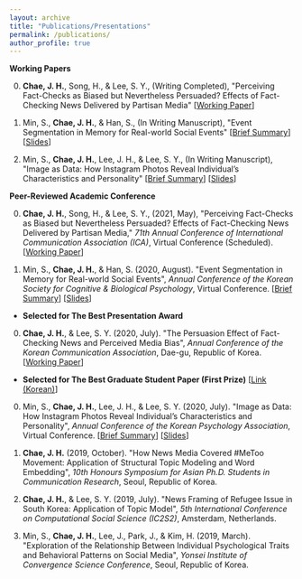 ```yaml
---
layout: archive
title: "Publications/Presentations"
permalink: /publications/
author_profile: true
---
```


<!-- {% if author.googlescholar %}
  You can also find my articles on <u><a href="{{author.googlescholar}}">my Google Scholar profile</a>.</u>
{% endif %}

{% include base_path %}

{% for post in site.publications reversed %}
  {% include archive-single.html %}
{% endfor %} -->

**Working Papers**

0. **Chae, J. H.**, Song, H., & Lee, S. Y., (Writing Completed), "Perceiving Fact-Checks as Biased but Nevertheless Persuaded? Effects of Fact-Checking News Delivered by Partisan Media" [[Working Paper](https://www.dropbox.com/s/7yhz5rbv64pophu/manuscript.pdf?dl=0)]

0. Min, S., **Chae, J. H.**, & Han, S., (In Writing Manuscript), "Event Segmentation in Memory for Real-world Social Events" [[Brief Summary](https://www.dropbox.com/s/34nlh6xqev84e6z/abstract.pdf?dl=0)] [[Slides](https://www.dropbox.com/s/gnlscp7gwiwe0hh/PPT_KSCBP2020.pdf?dl=0)]

0. Min, S., **Chae, J. H.**, Lee, J. H., & Lee, S. Y., (In Writing Manuscript), "Image as Data: How Instagram Photos Reveal Individual’s Characteristics and Personality" [[Brief Summary](https://www.dropbox.com/s/hcn5um2114qwqf9/abstract.pdf?dl=0)] [[Slides](https://www.dropbox.com/s/hxnzaffyn0y743h/PPT_KPA2020.pdf?dl=0)]

**Peer-Reviewed Academic Conference**

0. **Chae, J. H.**, Song, H., & Lee, S. Y., (2021, May), "Perceiving Fact-Checks as Biased but Nevertheless Persuaded? Effects of Fact-Checking News Delivered by Partisan Media," *71th Annual Conference of International Communication Association (ICA)*, Virtual Conference (Scheduled). [[Working Paper](https://www.dropbox.com/s/7yhz5rbv64pophu/manuscript.pdf?dl=0)]

0. Min, S., **Chae, J. H.**, & Han, S. (2020, August). "Event Segmentation in Memory for Real-world Social Events", *Annual Conference of the Korean Society for Cognitive & Biological Psychology*, Virtual Conference. [[Brief Summary](https://www.dropbox.com/s/34nlh6xqev84e6z/abstract.pdf?dl=0)] [[Slides](https://www.dropbox.com/s/gnlscp7gwiwe0hh/PPT_KSCBP2020.pdf?dl=0)]
  - **Selected for The Best Presentation Award**

0. **Chae, J. H.**, & Lee, S. Y. (2020, July). "The Persuasion Effect of Fact-Checking News and Perceived Media Bias", *Annual Conference of the Korean Communication Association*, Dae-gu, Republic of Korea. [[Working Paper](https://www.dropbox.com/s/7yhz5rbv64pophu/manuscript.pdf?dl=0)]
  - **Selected for The Best Graduate Student Paper (First Prize)** [[Link (Korean)](https://comm.or.kr/news/notice1/1000012302)]

0. Min, S., **Chae, J. H.**, Lee, J. H., & Lee, S. Y. (2020, July). "Image as Data: How Instagram Photos Reveal Individual’s Characteristics and Personality", *Annual Conference of the Korean Psychology Association*, Virtual Conference. [[Brief Summary](https://www.dropbox.com/s/hcn5um2114qwqf9/abstract.pdf?dl=0)] [[Slides](https://www.dropbox.com/s/hxnzaffyn0y743h/PPT_KPA2020.pdf?dl=0)]

0. **Chae, J. H.** (2019, October). "How News Media Covered #MeToo Movement: Application of Structural Topic Modeling and Word Embedding", *10th Honours Symposium for Asian Ph.D. Students in Communication Research*, Seoul, Republic of Korea.

0. **Chae, J. H.**, & Lee, S. Y. (2019, July). "News Framing of Refugee Issue in South Korea: Application of Topic Model", *5th International Conference on Computational Social Science (IC2S2)*, Amsterdam, Netherlands.

0. Min, S., **Chae, J. H.**, Lee, J., Park, J., & Kim, H. (2019, March). "Exploration of the Relationship Between Individual Psychological Traits and Behavioral Patterns on Social Media", *Yonsei Institute of Convergence Science Conference*, Seoul, Republic of Korea.
